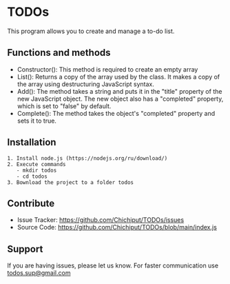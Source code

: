 TODOs
========

This program allows you to create and manage a to-do list.

Functions and methods
--------
- Constructor(): This method is required to create an empty array
- List(): Returns a copy of the array used by the class. It makes a copy of the array using destructuring JavaScript syntax.
- Add(): The method takes a string and puts it in the "title" property of the new JavaScript object. The new object also has a "completed" property, which is set to "false" by default.
- Complete(): The method takes the object's "completed" property and sets it to true.

Installation
------------

    1. Install node.js (https://nodejs.org/ru/download/)
    2. Execute commands
       - mkdir todos
       - cd todos
    3. Вownload the project to a folder todos

Contribute
----------

- Issue Tracker: https://github.com/Chichiput/TODOs/issues
- Source Code: https://github.com/Chichiput/TODOs/blob/main/index.js

Support
----------
If you are having issues, please let us know.
For faster communication use todos.sup@gmail.com
